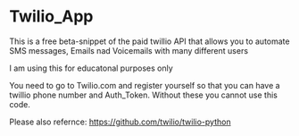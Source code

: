 # Twilio_App
This is a free beta-snippet of the paid twillio API that allows you to automate SMS messages, Emails nad Voicemails with many different users

I am using this for educatonal purposes only

You need to go to Twilio.com and register yourself so that you can have a twillio phone number and Auth_Token. Without these you cannot use this code. 

Please also refernce: https://github.com/twilio/twilio-python
